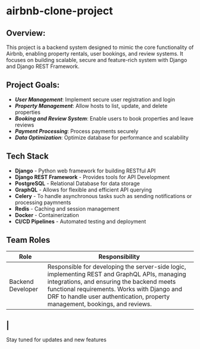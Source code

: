 # airbnb-clone-project

## Overview: 
This project is a backend system designed to mimic the core functionality of Airbnb, enabling property rentals, user bookings, and review systems. It focuses on building scalable, secure and feature-rich system with Django and Django REST Framework.

## Project Goals:
- ***User Management***: Implement secure user registration and login
- ***Property Management***: Allow hosts to list, update, and delete properties
- ***Booking and Review System***: Enable users to book properties and leave reviews
- ***Payment Processing***: Process payments securely
- ***Data Optimization***: Optimize database for performance and scalability

## Tech Stack
+ **Django** - Python web framework for building RESTful API
+ **Django REST Framework** - Provides tools for API Development
+ **PostgreSQL** - Relational Database for data storage
+ **GraphQL** - Allows for flexible and efficient API querying
+ **Celery** - To handle asynchronous tasks such as sending notifications or processing paymnents
+ **Redis** - Caching and session management
+ **Docker** - Containerization
+ **CI/CD Pipelines** - Automated testing and deployment

## Team Roles

| Role | Responsibility |
|------|----------------|
|Backend Developer | Responsible for developing the server-side logic, implementing REST and GraphQL APIs, managing integrations, and ensuring the backend meets functional requirements. Works with Django and DRF to handle user authentication, property management, bookings, and reviews.
|
---

Stay tuned for updates and new features
